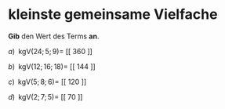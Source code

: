 <!--
version:  0.0.1

language: de

@style
main > *:not(:last-child) {
  margin-bottom: 3rem;
}

input {
    text-align: center;
}

.flex-container {
    display: flex;
    flex-wrap: wrap;
    align-items: stretch;
    gap: 20px;
}

.flex-child {
    flex: 1;
    min-width: 350px;
    margin-right: 20px;
}

@media (max-width: 400px) {
    .flex-child {
        flex: 100%;
        margin-right: 0;
    }
}
@end

formula: \carry   \textcolor{red}{\scriptsize #1}
formula: \digit   \rlap{\carry{#1}}\phantom{#2}#2
formula: \permil  \text{‰}

import: https://raw.githubusercontent.com/LiaTemplates/Tikz-Jax/main/README.md

script: https://cdn.jsdelivr.net/gh/LiaTemplates/Tikz-Jax@main/dist/index.js


tags: kgV, mittel, sehr niedrig, Angeben

comment: Gib das kleinste gemeinsame Vielfache an.

author: Martin Lommatzsch

-->




# kleinste gemeinsame Vielfache


**Gib** den Wert des Terms **an**.




<section class="flex-container">


<div class="flex-child">

$a)\;\; \text{kgV}(24;5;9) =$ [[ 360 ]]

</div>

<div class="flex-child">

$b)\;\; \text{kgV}(12;16;18) =$ [[ 144 ]]

</div>

<div class="flex-child">

$c)\;\; \text{kgV}(5;8;6) =$ [[ 120 ]]

</div>

<div class="flex-child">

$d)\;\; \text{kgV}(2;7;5) =$ [[ 70  ]]

</div>

</section>